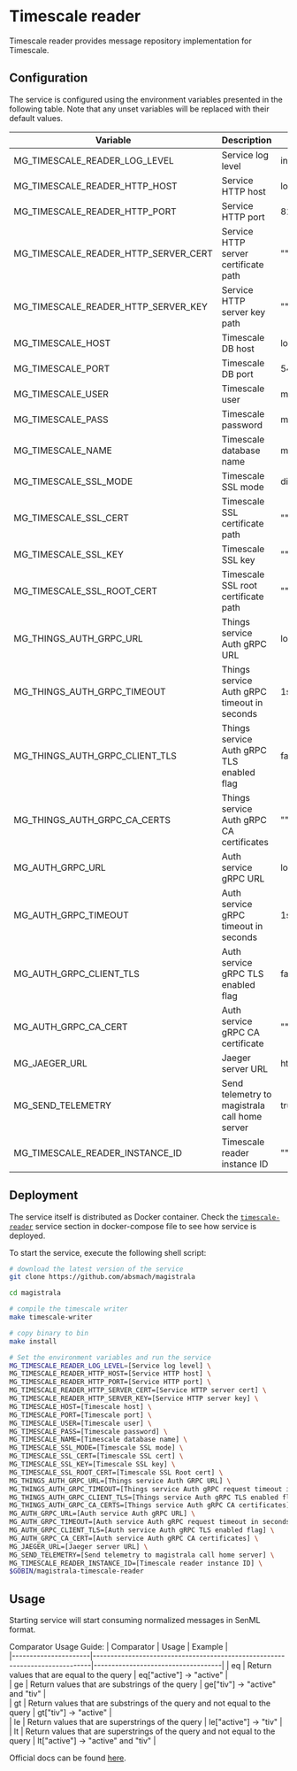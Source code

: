 # Timescale reader

Timescale reader provides message repository implementation for Timescale.

## Configuration

The service is configured using the environment variables presented in the
following table. Note that any unset variables will be replaced with their
default values.

| Variable                             | Description                                   | Default                        |
| ------------------------------------ | --------------------------------------------- | ------------------------------ |
| MG_TIMESCALE_READER_LOG_LEVEL        | Service log level                             | info                           |
| MG_TIMESCALE_READER_HTTP_HOST        | Service HTTP host                             | localhost                      |
| MG_TIMESCALE_READER_HTTP_PORT        | Service HTTP port                             | 8180                           |
| MG_TIMESCALE_READER_HTTP_SERVER_CERT | Service HTTP server certificate path          | ""                             |
| MG_TIMESCALE_READER_HTTP_SERVER_KEY  | Service HTTP server key path                  | ""                             |
| MG_TIMESCALE_HOST                    | Timescale DB host                             | localhost                      |
| MG_TIMESCALE_PORT                    | Timescale DB port                             | 5432                           |
| MG_TIMESCALE_USER                    | Timescale user                                | magistrala                     |
| MG_TIMESCALE_PASS                    | Timescale password                            | magistrala                     |
| MG_TIMESCALE_NAME                    | Timescale database name                       | messages                       |
| MG_TIMESCALE_SSL_MODE                | Timescale SSL mode                            | disabled                       |
| MG_TIMESCALE_SSL_CERT                | Timescale SSL certificate path                | ""                             |
| MG_TIMESCALE_SSL_KEY                 | Timescale SSL key                             | ""                             |
| MG_TIMESCALE_SSL_ROOT_CERT           | Timescale SSL root certificate path           | ""                             |
| MG_THINGS_AUTH_GRPC_URL              | Things service Auth gRPC URL                  | localhost:7016                 |
| MG_THINGS_AUTH_GRPC_TIMEOUT          | Things service Auth gRPC timeout in seconds   | 1s                             |
| MG_THINGS_AUTH_GRPC_CLIENT_TLS       | Things service Auth gRPC TLS enabled flag     | false                          |
| MG_THINGS_AUTH_GRPC_CA_CERTS         | Things service Auth gRPC CA certificates      | ""                             |
| MG_AUTH_GRPC_URL                     | Auth service gRPC URL                         | localhost:7001                 |
| MG_AUTH_GRPC_TIMEOUT                 | Auth service gRPC timeout in seconds          | 1s                             |
| MG_AUTH_GRPC_CLIENT_TLS              | Auth service gRPC TLS enabled flag            | false                          |
| MG_AUTH_GRPC_CA_CERT                 | Auth service gRPC CA certificate              | ""                             |
| MG_JAEGER_URL                        | Jaeger server URL                             | http://jaeger:14268/api/traces |
| MG_SEND_TELEMETRY                    | Send telemetry to magistrala call home server | true                           |
| MG_TIMESCALE_READER_INSTANCE_ID      | Timescale reader instance ID                  | ""                             |

## Deployment

The service itself is distributed as Docker container. Check the [`timescale-reader`](https://github.com/absmach/magistrala/blob/main/docker/addons/timescale-reader/docker-compose.yml#L17-L41) service section in docker-compose file to see how service is deployed.

To start the service, execute the following shell script:

```bash
# download the latest version of the service
git clone https://github.com/absmach/magistrala

cd magistrala

# compile the timescale writer
make timescale-writer

# copy binary to bin
make install

# Set the environment variables and run the service
MG_TIMESCALE_READER_LOG_LEVEL=[Service log level] \
MG_TIMESCALE_READER_HTTP_HOST=[Service HTTP host] \
MG_TIMESCALE_READER_HTTP_PORT=[Service HTTP port] \
MG_TIMESCALE_READER_HTTP_SERVER_CERT=[Service HTTP server cert] \
MG_TIMESCALE_READER_HTTP_SERVER_KEY=[Service HTTP server key] \
MG_TIMESCALE_HOST=[Timescale host] \
MG_TIMESCALE_PORT=[Timescale port] \
MG_TIMESCALE_USER=[Timescale user] \
MG_TIMESCALE_PASS=[Timescale password] \
MG_TIMESCALE_NAME=[Timescale database name] \
MG_TIMESCALE_SSL_MODE=[Timescale SSL mode] \
MG_TIMESCALE_SSL_CERT=[Timescale SSL cert] \
MG_TIMESCALE_SSL_KEY=[Timescale SSL key] \
MG_TIMESCALE_SSL_ROOT_CERT=[Timescale SSL Root cert] \
MG_THINGS_AUTH_GRPC_URL=[Things service Auth GRPC URL] \
MG_THINGS_AUTH_GRPC_TIMEOUT=[Things service Auth gRPC request timeout in seconds] \
MG_THINGS_AUTH_GRPC_CLIENT_TLS=[Things service Auth gRPC TLS enabled flag] \
MG_THINGS_AUTH_GRPC_CA_CERTS=[Things service Auth gRPC CA certificates] \
MG_AUTH_GRPC_URL=[Auth service Auth gRPC URL] \
MG_AUTH_GRPC_TIMEOUT=[Auth service Auth gRPC request timeout in seconds] \
MG_AUTH_GRPC_CLIENT_TLS=[Auth service Auth gRPC TLS enabled flag] \
MG_AUTH_GRPC_CA_CERT=[Auth service Auth gRPC CA certificates] \
MG_JAEGER_URL=[Jaeger server URL] \
MG_SEND_TELEMETRY=[Send telemetry to magistrala call home server] \
MG_TIMESCALE_READER_INSTANCE_ID=[Timescale reader instance ID] \
$GOBIN/magistrala-timescale-reader
```

## Usage

Starting service will start consuming normalized messages in SenML format.

Comparator Usage Guide:
| Comparator | Usage | Example |  
|----------------------|-----------------------------------------------------------------------------|------------------------------------|
| eq | Return values that are equal to the query | eq["active"] -> "active" |  
| ge | Return values that are substrings of the query | ge["tiv"] -> "active" and "tiv" |  
| gt | Return values that are substrings of the query and not equal to the query | gt["tiv"] -> "active" |  
| le | Return values that are superstrings of the query | le["active"] -> "tiv" |  
| lt | Return values that are superstrings of the query and not equal to the query | lt["active"] -> "active" and "tiv" |

Official docs can be found [here](https://docs.magistrala.abstractmachines.fr).
